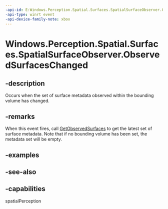 ```yaml
---
-api-id: E:Windows.Perception.Spatial.Surfaces.SpatialSurfaceObserver.ObservedSurfacesChanged
-api-type: winrt event
-api-device-family-note: xbox
---
```


<!-- Event syntax
public event Windows.Foundation.TypedEventHandler ObservedSurfacesChanged<Windows.Perception.Spatial.Surfaces.SpatialSurfaceObserver,  object>
-->

# Windows.Perception.Spatial.Surfaces.SpatialSurfaceObserver.ObservedSurfacesChanged

## -description
Occurs when the set of surface metadata observed within the bounding volume has changed.

## -remarks
When this event fires, call [GetObservedSurfaces](spatialsurfaceobserver_getobservedsurfaces_672856049.md) to get the latest set of surface metadata. Note that if no bounding volume has been set, the metadata set will be empty.

## -examples

## -see-also

## -capabilities
spatialPerception
